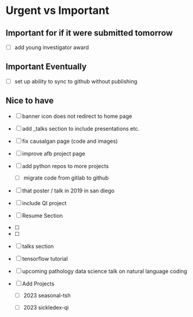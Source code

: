 
# Urgent vs Important

## Important for if it were submitted tomorrow
- [ ] add young investigator award


## Important Eventually
- [ ]  set up ability to sync to github without publishing



## Nice to have

- [ ]  banner icon does not redirect to home page

- [ ]  add _talks section to include presentations etc.
- [ ]  fix causalgan page (code and images)
- [ ]  improve afb project page
- [ ]  add python repos to more projects 
    - [ ]  migrate code from gitlab to github
- [ ]  that poster / talk in 2019 in san diego
- [ ]  include QI project
- [ ]  Resume Section
- [ ]  
- [ ]  
- [ ]  talks section
- [ ]  tensorflow tutorial
- [ ]  upcoming pathology data science talk on natural language coding 

- [ ] Add Projects
    - [ ]  2023 seasonal-tsh
    - [ ]  2023 sickledex-qi


